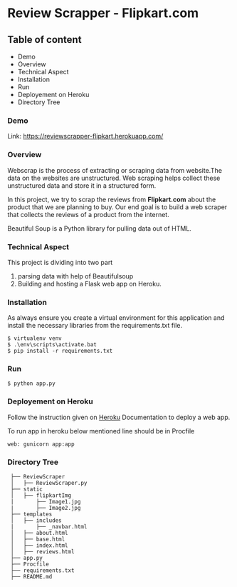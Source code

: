 # Review Scrapper - Flipkart.com

## Table of content
  * Demo
  * Overview
  * Technical Aspect
  * Installation
  * Run
  * Deployement on Heroku
  * Directory Tree

### Demo
Link: https://reviewscrapper-flipkart.herokuapp.com/

### Overview
Webscrap is the process of extracting or scraping data from website.The data on the websites are unstructured. Web scraping helps collect these unstructured data and store it in a structured form. 

In this project, we try to scrap the reviews from **Flipkart.com** about the product that we are planning to buy. Our end goal is to build a web scraper that collects the reviews of a product from the internet.

Beautiful Soup is a Python library for pulling data out of HTML. 

### Technical Aspect
This project is dividing into two part
  1. parsing data with help of Beautifulsoup
  2. Building and hosting a Flask web app on Heroku.
  
### Installation
As always ensure you create a virtual environment for this application and install the necessary libraries from the requirements.txt file.

    $ virtualenv venv
    $ .\env\scripts\activate.bat
    $ pip install -r requirements.txt

### Run

    $ python app.py

### Deployement on Heroku

Follow the instruction given on [Heroku](https://devcenter.heroku.com/articles/git) Documentation to deploy a web app.

To run app in heroku below mentioned line should be in Procfile

    web: gunicorn app:app

### Directory Tree
     ├── ReviewScraper 
     │   ├── ReviewScraper.py
     ├── static
     │   ├── flipkartImg
     |       ├── Image1.jpg 
     |       ├── Image2.jpg
     ├── templates
     │   ├── includes
     |       ├── _navbar.html
     │   ├── about.html
     │   ├── base.html
     │   ├── index.html
     │   ├── reviews.html
     ├── app.py
     ├── Procfile
     ├── requirements.txt
     ├── README.md

